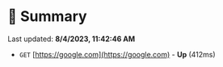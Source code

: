 # 📖 Summary
Last updated: **8/4/2023, 11:42:46 AM**

- `GET` [https://google.com](https://google.com) - **Up** (412ms)
